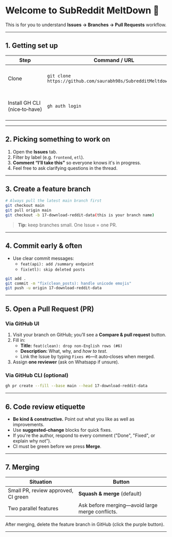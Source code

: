 # Welcome to **SubReddit MeltDown** 🫠

This is for you to understand **Issues → Branches → Pull Requests** workflow.

---

## 1. Getting set up

| Step | Command / URL | Notes |
|------|---------------|-------|
| Clone | `git clone https://github.com/saurabh98s/SubredditMeltdown.git` | Replace URL if you forked. |
| Install GH CLI (nice‑to‑have) | `gh auth login` | Makes PR creation easier. |

---

## 2. Picking something to work on

1. Open the **Issues** tab.
2. Filter by label (e.g. `frontend`, `etl`).
3. **Comment “I’ll take this”** so everyone knows it's in progress.
4. Feel free to ask clarifying questions in the thread.

---

## 3. Create a feature branch

```bash
# Always pull the latest main branch first
git checkout main
git pull origin main
git checkout -b 17-download-reddit-data(this is your branch name)

```

> **Tip:** keep branches small. One Issue = one PR.

---

## 4. Commit early & often

* Use clear commit messages:
  * `feat(api): add /summary endpoint`
  * `fix(etl): skip deleted posts`

```bash
git add .
git commit -m "fix(clean_posts): handle unicode emojis"
git push -u origin 17-download-reddit-data
```

---

## 5. Open a Pull Request (PR)

### Via GitHub UI
1. Visit your branch on GitHub; you’ll see a **Compare & pull request** button.
2. Fill in:
   * **Title:** `feat(clean): drop non‑English rows (#6)`
   * **Description:** What, why, and *how to test*.
   * Link the Issue by typing `Fixes #6`—it auto‑closes when merged.
3. Assign **one reviewer** (ask on Whatsapp if unsure).

### Via GitHub CLI (optional)
```bash
gh pr create --fill --base main --head 17-download-reddit-data
```

---

## 6. Code review etiquette 

* **Be kind & constructive.** Point out what you like as well as improvements.
* Use **suggested‑change** blocks for quick fixes.
* If you're the author, respond to every comment ("Done", "Fixed", or explain why not").
* CI must be green before we press **Merge**.

---

## 7. Merging

| Situation | Button |
|-----------|--------|
| Small PR, review approved, CI green | **Squash & merge** (default) |
| Two parallel features | Ask before merging—avoid large merge conflicts. |

After merging, delete the feature branch in GitHub (click the purple button).

---
